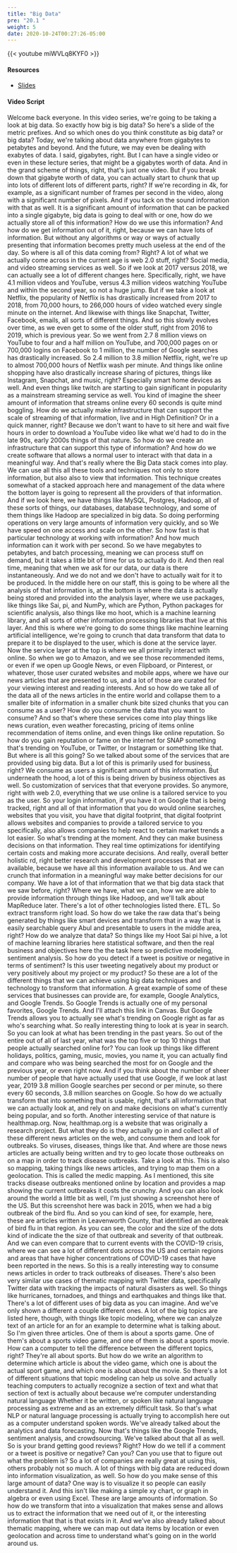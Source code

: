 ```yaml
---
title: "Big Data"
pre: "20.1 "
weight: 5
date: 2020-10-24T00:27:26-05:00
---
```


{{< youtube miWVLq8KYF0 >}}
<!-- SkCjB27pce0 -->

#### Resources
* [Slides](/1-cc110/20-big-data/slides/20-BigData.pdf)

#### Video Script

Welcome back everyone. In this video series, we're going to be taking a look at big data. So exactly how big is big data? So here's a slide of the metric prefixes. And so which ones do you think constitute as big data? or big data? Today, we're talking about data anywhere from gigabytes to petabytes and beyond. And the future, we may even be dealing with exabytes of data. I said, gigabytes, right. But I can have a single video or even in these lecture series, that might be a gigabytes worth of data. And in the grand scheme of things, right, that's just one video. But if you break down that gigabyte worth of data, you can actually start to chunk that up into lots of different lots of different parts, right? If we're recording in 4k, for example, as a significant number of frames per second in the video, along with a significant number of pixels. And if you tack on the sound information with that as well. It is a significant amount of information that can be packed into a single gigabyte, big data is going to deal with or one, how do we actually store all of this information? How do we use this information? And how do we get information out of it, right, because we can have lots of information. But without any algorithms or way or ways of actually presenting that information becomes pretty much useless at the end of the day. So where is all of this data coming from? Right? A lot of what we actually come across in the current age is web 2.0 stuff, right? Social media, and video streaming services as well. So if we look at 2017 versus 2018, we can actually see a lot of different changes here. Specifically, right, we have 4.1 million videos and YouTube, versus 4.3 million videos watching YouTube and within the second year, so not a huge jump. But if we take a look at Netflix, the popularity of Netflix is has drastically increased from 2017 to 2018, from 70,000 hours, to 266,000 hours of video watched every single minute on the internet. And likewise with things like Snapchat, Twitter, Facebook, emails, all sorts of different things. And so this slowly evolves over time, as we even get to some of the older stuff, right from 2016 to 2019, which is previous year. So we went from 2.7 8 million views on YouTube to four and a half million on YouTube, and 700,000 pages on or 700,000 logins on Facebook to 1 million, the number of Google searches has drastically increased. So 2.4 million to 3.8 million Netflix, right, we're up to almost 700,000 hours of Netflix wash per minute. And things like online shopping have also drastically increase sharing of pictures, things like Instagram, Snapchat, and music, right? Especially smart home devices as well. And even things like twitch are starting to gain significant in popularity as a mainstream streaming service as well. You kind of imagine the sheer amount of information that streams online every 60 seconds is quite mind boggling. How do we actually make infrastructure that can support the scale of streaming of that information, live and in High Definition? Or in a quick manner, right? Because we don't want to have to sit here and wait five hours in order to download a YouTube video like what we'd had to do in the late 90s, early 2000s things of that nature. So how do we create an infrastructure that can support this type of information? And how do we create software that allows a normal user to interact with that data in a meaningful way. And that's really where the Big Data stack comes into play. We can use all this all these tools and techniques not only to store information, but also also to view that information. This technique creates somewhat of a stacked approach here and management of the data where the bottom layer is going to represent all the providers of that information. And if we look here, we have things like MySQL, Postgres, Hadoop, all of these sorts of things, our databases, database technology, and some of them things like Hadoop are specialized in big data. So doing performing operations on very large amounts of information very quickly, and so We have speed on one access and scale on the other. So how fast is that particular technology at working with information? And how much information can it work with per second. So we have megabytes to petabytes, and batch processing, meaning we can process stuff on demand, but it takes a little bit of time for us to actually do it. And then real time, meaning that when we ask for our data, our data is there instantaneously. And we do not and we don't have to actually wait for it to be produced. In the middle here on our staff, this is going to be where all the analysis of that information is, at the bottom is where the data is actually being stored and provided into the analysis layer, where we use packages, like things like Sai, pi, and NumPy, which are Python, Python packages for scientific analysis, also things like mo hoot, which is a machine learning library, and all sorts of other information processing libraries that live at this layer. And this is where we're going to do some things like machine learning artificial intelligence, we're going to crunch that data transform that data to prepare it to be displayed to the user, which is done at the service layer. Now the service layer at the top is where we all primarily interact with online. So when we go to Amazon, and we see those recommended items, or even if we open up Google News, or even Flipboard, or Pinterest, or whatever, those user curated websites and mobile apps, where we have our news articles that are presented to us, and a lot of those are curated for your viewing interest and reading interests. And so how do we take all of the data all of the news articles in the entire world and collapse them to a smaller bite of information in a smaller chunk bite sized chunks that you can consume as a user? How do you consume the data that you want to consume? And so that's where these services come into play things like news curation, even weather forecasting, pricing of items online recommendation of items online, and even things like online reputation. So how do you gain reputation or fame on the internet for SNAP something that's trending on YouTube, or Twitter, or Instagram or something like that. But where is all this going? So we talked about some of the services that are provided using big data. But a lot of this is primarily used for business, right? We consume as users a significant amount of this information. But underneath the hood, a lot of this is being driven by business objectives as well. So customization of services that that everyone provides. So anymore, right with web 2.0, everything that we use online is a tailored service to you as the user. So your login information, if you have it on Google that is being tracked, right and all of that information that you do would online searches, websites that you visit, you have that digital footprint, that digital footprint allows websites and companies to provide a tailored service to you specifically, also allows companies to help react to certain market trends a lot easier. So what's trending at the moment. And they can make business decisions on that information. They real time optimizations for identifying certain costs and making more accurate decisions. And really, overall better holistic rd, right better research and development processes that are available, because we have all this information available to us. And we can crunch that information in a meaningful way make better decisions for our company. We have a lot of that information that we that big data stack that we saw before, right? Where we have, what we can, how we are able to provide information through things like Hadoop, and we'll talk about MapReduce later. There's a lot of other technologies listed there. ETL. So extract transform right load. So how do we take the raw data that's being generated by things like smart devices and transform that in a way that is easily searchable query Abul and presentable to users in the middle area, right? How do we analyze that data? So things like my Hoot Sai pi hive, a lot of machine learning libraries here statistical software, and then the real business and objectives here the the task here so predictive modeling, sentiment analysis. So how do you detect if a tweet is positive or negative in terms of sentiment? Is this user tweeting negatively about my product or very positively about my project or my product? So these are a lot of the different things that we can achieve using big data techniques and technology to transform that information. A great example of some of these services that businesses can provide are, for example, Google Analytics, and Google Trends. So Google Trends is actually one of my personal favorites, Google Trends. And I'll attach this link in Canvas. But Google Trends allows you to actually see what's trending on Google right as far as who's searching what. So really interesting thing to look at is year in search. So you can look at what has been trending in the past years. So out of the entire out of all of last year, what was the top five or top 10 things that people actually searched online for? You can look up things like different holidays, politics, gaming, music, movies, you name it, you can actually find and compare who was being searched the most for on Google and the previous year, or even right now. And if you think about the number of sheer number of people that have actually used that use Google, if we look at last year, 2019 3.8 million Google searches per second or per minute, so there every 60 seconds, 3.8 million searches on Google. So how do we actually transform that into something that is usable, right, that's all information that we can actually look at, and rely on and make decisions on what's currently being popular, and so forth. Another interesting service of that nature is healthmap.org. Now, healthmap.org is a website that was originally a research project. But what they do is they actually go in and collect all of these different news articles on the web, and consume them and look for outbreaks. So viruses, diseases, things like that. And where are those news articles are actually being written and try to geo locate those outbreaks on on a map in order to track disease outbreaks. Take a look at this. This is also so mapping, taking things like news articles, and trying to map them on a geolocation. This is called the medic mapping. As I mentioned, this site tracks disease outbreaks mentioned online by location and provides a map showing the current outbreaks it costs the crunchy. And you can also look around the world a little bit as well, I'm just showing a screenshot here of the US. But this screenshot here was back in 2015, when we had a big outbreak of the bird flu. And so you can kind of see, for example, here, these are articles written in Leavenworth County, that identified an outbreak of bird flu in that region. As you can see, the color and the size of the dots kind of indicate the the size of that outbreak and severity of that outbreak. And we can even compare that to current events with the COVID-19 crisis, where we can see a lot of different dots across the US and certain regions and areas that have higher concentrations of COVID-19 cases that have been reported in the news. So this is a really interesting way to consume news articles in order to track outbreaks of diseases. There's also been very similar use cases of thematic mapping with Twitter data, specifically Twitter data with tracking the impacts of natural disasters as well. So things like hurricanes, tornadoes, and things and earthquakes and things like that. There's a lot of different uses of big data as you can imagine. And we've only shown a different a couple different ones. A lot of the big topics are listed here, though, with things like topic modeling, where we can analyze text of an article for an for an example to determine what is talking about. So I'm given three articles. One of them is about a sports game. One of them's about a sports video game, and one of them is about a sports movie. How can a computer to tell the difference between the different topics, right? They're all about sports. But how do we write an algorithm to determine which article is about the video game, which one is about the actual sport game, and which one is about about the movie. So there's a lot of different situations that topic modeling can help us solve and actually teaching computers to actually recognize a section of text and what that section of text is actually about because we're computer understanding natural language Whether it be written, or spoken like natural language processing as extreme and as an extremely difficult task. So that's what NLP or natural language processing is actually trying to accomplish here out as a computer understand spoken words. We've already talked about the analytics and data forecasting. Now that's things like the Google Trends, sentiment analysis, and crowdsourcing. We've talked about that all as well. So is your brand getting good reviews? Right? How do we tell if a comment or a tweet is positive or negative? Can you? Can you use that to figure out what the problem is? So a lot of companies are really great at using this, others probably not so much. A lot of things with big data are reduced down into information visualization, as well. So how do you make sense of this large amount of data? One way is to visualize it so people can easily understand it. And this isn't like making a simple xy chart, or graph in algebra or even using Excel. These are large amounts of information. So how do we transform that into a visualization that makes sense and allows us to extract the information that we need out of it, or the interesting information that that is that exists in it. And we've also already talked about thematic mapping, where we can map out data items by location or even geolocation and across time to understand what's going on in the world around us. 

